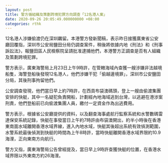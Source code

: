 ```yaml
---
layout: post
title: 警方循組織及策劃跨境犯罪方向調查「12名港人案」
date: 2020-09-26 20:05:49.000000000 +08:00
categories: rthk
---
```


12名港人涉嫌偷渡仍在深圳羈留。本港警方發新聞稿，表示昨日接獲廣東省公安廳回覆指，深圳市公安局鹽田分局仍調查案件，稍後將依據内地《刑法》和《刑事訴訟法》，報鹽田區人民檢察院呈請批准逮捕他們，本港警方正調查是否有人組織及策劃跨境犯罪。

警方表示，廣東海警局上月23日上午9時許，在管轄海域內查獲一艘涉嫌非法越境船隻，海警登船後發現12名港人，他們涉嫌干犯「偷越邊境罪」，深圳市公安鹽田分局，其後刑事拘留他們。

公安調查發現，他們當日早上約7時許，在西貢布袋澳碼頭，登上一艘由偷渡集團安排的快艇，其中一名疑犯負責開船，計劃經內地海域逃到台灣，以逃避在港涉案刑責，他們登船前已向偷渡集團人員，繳付一定資金作為出逃費用。

警方表示，根據省公安廳提供的資料，以及翻查海事處航行監察系統和水警數碼雷達保安系統記錄，快艇在事發當日上午約7時許由布袋澳開出，約半小時後在香港東南面水域離開香港水域界線，進入內地水域，快艇其後超出系統有效偵測範圍，水警系統最後偵測到快艇的時間為上午8時許，當時快艇離開香港水域界限約10.9海浬，正向東南方向航行。

警方又指，廣東海警局公告曾經提及，當日早上9時許查獲快艇的位置，在香港水域界限以外東南方約26海浬。
